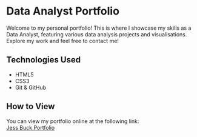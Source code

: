 # Data Analyst Portfolio

Welcome to my personal portfolio! This is where I showcase my skills as a Data Analyst, featuring various data analysis projects and visualisations. Explore my work and feel free to contact me!

## Technologies Used

- HTML5
- CSS3
- Git & GitHub

## How to View

You can view my portfolio online at the following link:  
[Jess Buck Portfolio](https://jbuck34.github.io/GitHubPortfolio/)
